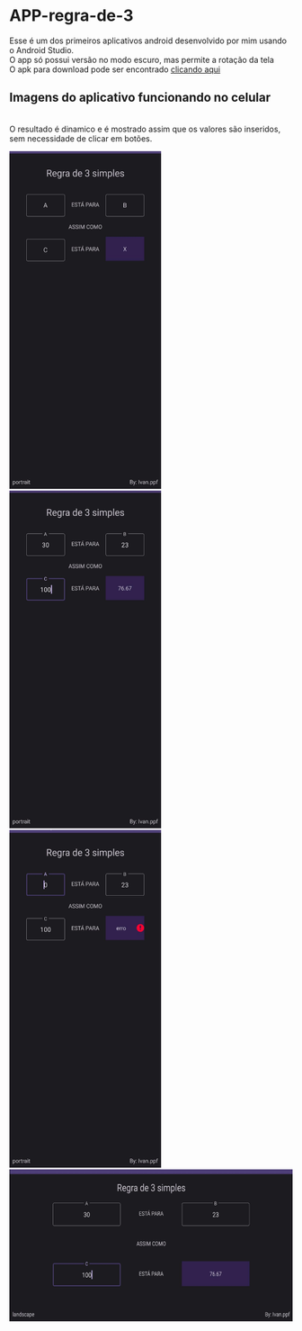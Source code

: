 # APP-regra-de-3
Esse é um dos primeiros aplicativos android desenvolvido por mim usando o Android Studio.
<br />O app só possui versão no modo escuro, mas permite a rotação da tela
<br />O apk para download pode ser encontrado [clicando aqui](https://github.com/Ivanppf/APP-regra-de-3/blob/main/app/release/regrade3.apk)
## Imagens do aplicativo funcionando no celular
<br />O resultado é dinamico e é mostrado assim que os valores são inseridos, sem necessidade de clicar em botões.


<img src="https://github.com/Ivanppf/APP-regra-de-3/blob/main/Imagens/imagem1.jpeg" alt= "primeiro estado da tela" width="270" height="600">  <img src="https://github.com/Ivanppf/APP-regra-de-3/blob/main/Imagens/imagem2.jpeg" alt="resultado" width="270" height="600">
  <img src="https://github.com/Ivanppf/APP-regra-de-3/blob/main/Imagens/erro-imagem3.jpeg" alt="mensagem de erro" width="270" height="600">
<img src="https://github.com/Ivanppf/APP-regra-de-3/blob/main/Imagens/landscape-imagem4.jpeg" alt="modo paisagem" width="600" height="270">
